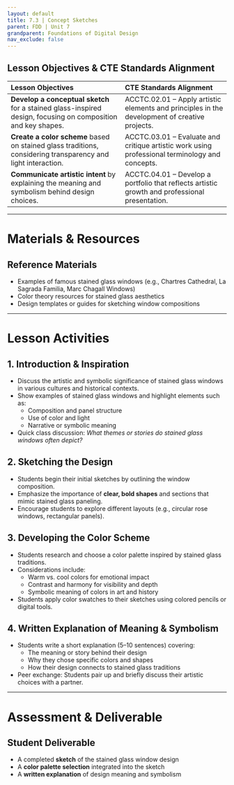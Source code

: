 ```yaml
---
layout: default
title: 7.3 | Concept Sketches
parent: FDD | Unit 7
grandparent: Foundations of Digital Design
nav_exclude: false
---
```


## Lesson Objectives & CTE Standards Alignment

| Lesson Objectives | CTE Standards Alignment |
| :--- | :--- |
| **Develop a conceptual sketch** for a stained glass-inspired design, focusing on composition and key shapes. | ACCTC.02.01 – Apply artistic elements and principles in the development of creative projects. |
| **Create a color scheme** based on stained glass traditions, considering transparency and light interaction. | ACCTC.03.01 – Evaluate and critique artistic work using professional terminology and concepts. |
| **Communicate artistic intent** by explaining the meaning and symbolism behind design choices. | ACCTC.04.01 – Develop a portfolio that reflects artistic growth and professional presentation. |

---

# Materials & Resources

## Reference Materials

* Examples of famous stained glass windows (e.g., Chartres Cathedral, La Sagrada Familia, Marc Chagall Windows)
* Color theory resources for stained glass aesthetics
* Design templates or guides for sketching window compositions

---

# Lesson Activities

## 1. Introduction & Inspiration

* Discuss the artistic and symbolic significance of stained glass windows in various cultures and historical contexts.
* Show examples of stained glass windows and highlight elements such as:
    * Composition and panel structure
    * Use of color and light
    * Narrative or symbolic meaning
* Quick class discussion: *What themes or stories do stained glass windows often depict?*

## 2. Sketching the Design

* Students begin their initial sketches by outlining the window composition.
* Emphasize the importance of **clear, bold shapes** and sections that mimic stained glass paneling.
* Encourage students to explore different layouts (e.g., circular rose windows, rectangular panels).

## 3. Developing the Color Scheme

* Students research and choose a color palette inspired by stained glass traditions.
* Considerations include:
    * Warm vs. cool colors for emotional impact
    * Contrast and harmony for visibility and depth
    * Symbolic meaning of colors in art and history
* Students apply color swatches to their sketches using colored pencils or digital tools.

## 4. Written Explanation of Meaning & Symbolism

* Students write a short explanation (5–10 sentences) covering:
    * The meaning or story behind their design
    * Why they chose specific colors and shapes
    * How their design connects to stained glass traditions
* Peer exchange: Students pair up and briefly discuss their artistic choices with a partner.

---

# Assessment & Deliverable

## Student Deliverable

* A completed **sketch** of the stained glass window design
* A **color palette selection** integrated into the sketch
* A **written explanation** of design meaning and symbolism  